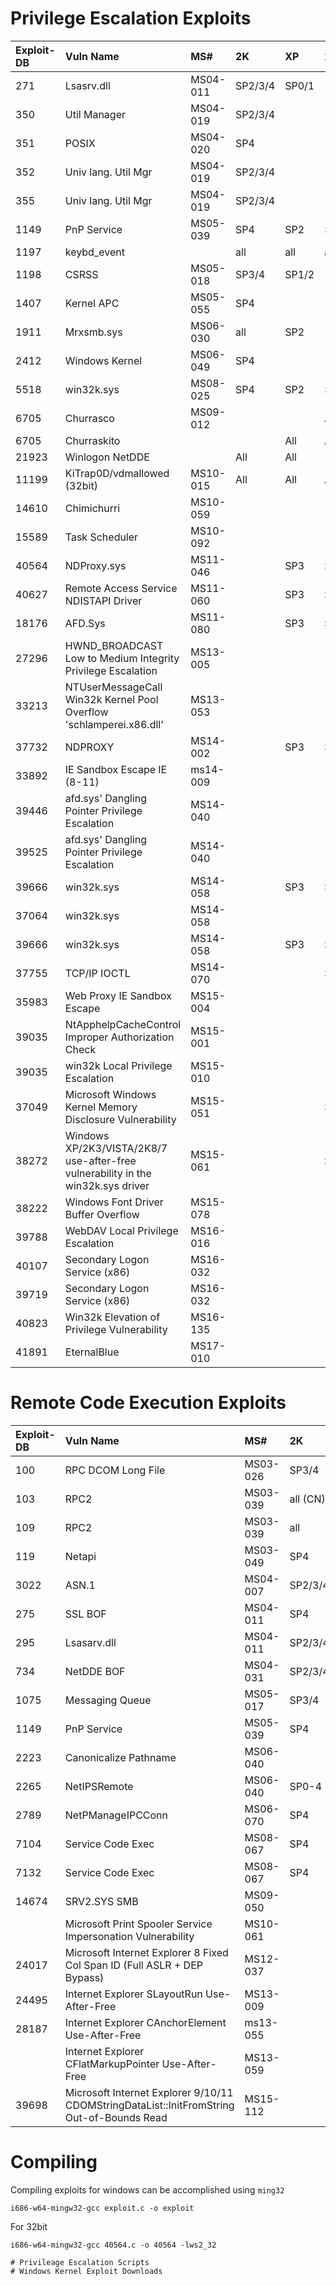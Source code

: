 <!-- TITLE: Windows Exploit Table -->
<!-- SUBTITLE: A quick summary of Windows Exploit Table -->

# Privilege Escalation Exploits

| Exploit-DB | Vuln Name | MS# | 2K | XP | 2003 | 2008 | Vista | 7 | 8.1 | 2012 | 10 |
| :--- | :--- | :--- | :--- | :--- | :--- | :--- | :--- | :--- | :--- | :--- | :--- |
| 271 | Lsasrv.dll | MS04-011 | SP2/3/4 | SP0/1 |   |   |   |   |  |   |   |
| 350 | Util Manager | MS04-019 | SP2/3/4 |   |   |   |   |   |  |   |   |
| 351 | POSIX | MS04-020 | SP4 |   |   |   |   |   |  |   |   |
| 352 | Univ lang. Util Mgr | MS04-019 | SP2/3/4 |   |   |   |   |   |  |   |   |
| 355 | Univ lang. Util Mgr | MS04-019 | SP2/3/4 |   |   |   |   |   |  |   |   |
| 1149 | PnP Service | MS05-039 | SP4 | SP2 | SP1 |   |   |   |  |   |   |
| 1197 | keybd_event |   | all | all | all |   |   |   |  |   |   |
| 1198 | CSRSS | MS05-018 | SP3/4 | SP1/2 |   |   |   |   |  |   |   |
| 1407 | Kernel APC | MS05-055 | SP4 |   |   |   |   |   |  |   |   |
| 1911 | Mrxsmb.sys | MS06-030 | all | SP2 |   |   |   |   |  |   |   |
| 2412 | Windows Kernel | MS06-049 | SP4 |   |   |   |   |   |  |   |   |
| 5518 | win32k.sys | MS08-025 | SP4 | SP2 | SP1/SP2 | SP0 | SP0/SP1 |   |  |   |   |
| 6705 | Churrasco | MS09-012 |   |   | All |   |   |   |  |   |   |
| 6705 | Churraskito |   |   | All | All |   |   |   |  |   |   |
| 21923 | Winlogon NetDDE |   | All | All |   |   |   |   |  |   |   |
| 11199 | KiTrap0D/vdmallowed (32bit) | MS10-015 | All | All | All | All | All | All |  |   |   |
| 14610 | Chimichurri | MS10-059 |   |   |   | All | All | SP0 |  |   |   |
| 15589 | Task Scheduler | MS10-092 |   |   |   | SP0/SP1/SP2 | SP1/SP2 | SP0 |  |   |   |
| 40564 | NDProxy.sys | MS11-046 |  | SP3 | SP2 |  |  |  |  |   |   |
| 40627 | Remote Access Service NDISTAPI Driver | MS11-060 |  | SP3 | SP2 |  |  |  |  |   |   |
| 18176 | AFD.Sys | MS11-080 |   | SP3 | SP2 |   |   |   |  |   |   |
| 27296 | HWND_BROADCAST Low to Medium Integrity Privilege Escalation | MS13-005 |  |  |  | All | All | All | All |   |   |
| 33213 | NTUserMessageCall Win32k Kernel Pool Overflow 'schlamperei.x86.dll' | MS13-053 |  |  |  |  |  | SP0/SP1 |  |   |   |
| 37732 | NDPROXY | MS14-002 |  | SP3 | SP2 |  |  |  |  |   |   |
| 33892 | IE Sandbox Escape IE (8-11) | ms14-009 |  |  |  | All | All | All | All |   |   |
| 39446 | afd.sys' Dangling Pointer Privilege Escalation | MS14-040 |  |  |  |  |  | x86 |  |   |   |
| 39525 | afd.sys' Dangling Pointer Privilege Escalation | MS14-040 |  |  |  |  |  | x64 |  |   |   |
| 39666 | win32k.sys | MS14-058 |  | SP3 | SP3 | SP1 |  | SP1 |  |   |   |
| 37064 | win32k.sys | MS14-058 |  |  |  |  |  |  | 8.0/8.1 |   |   |
| 39666 | win32k.sys | MS14-058 |  | SP3 | SP3 | SP1 |  | SP1 |  |   |   |
| 37755 | TCP/IP IOCTL | MS14-070 |  |  | SP2 |  |  |  |  |   |   |
| 35983 | Web Proxy IE Sandbox Escape | MS15-004 |  |  |  |  |  | SP1 |  |   |   |
| 39035 | NtApphelpCacheControl Improper Authorization Check | MS15-001 |  |  |  |  |  |  | All |   |   |
| 39035 | win32k Local Privilege Escalation | MS15-010 |  |  |  |  |  |  | 8.1 |   |   |
| 37049 | Microsoft Windows Kernel Memory Disclosure Vulnerability | MS15-051 |  |  | SP2 | ALL | ALL | SP1 | 8.0/8.1 |   |   |
| 38272 | Windows XP/2K3/VISTA/2K8/7 use-after-free vulnerability in the win32k.sys driver | MS15-061 |  |  | SP2 | ALL | ALL | ALL | ALL |   |   |
| 38222 | Windows Font Driver Buffer Overflow | MS15-078 |  |  |  |  |  |  | 8.1x64 |   |   |
| 39788 | WebDAV Local Privilege Escalation | MS16-016 |  |  |  |  |  | All |  |   |   |
| 40107 | Secondary Logon Service (x86) | MS16-032 |  |  |  | SP1/SP2 | SP2 | SP1 | 8.1 |   |   |
| 39719 | Secondary Logon Service (x86) | MS16-032 |  |  |  | SP1/SP2 | SP2 | SP1 | 8.1 |   |   |
| 40823 | Win32k Elevation of Privilege Vulnerability | MS16-135 |  |  |  | SP1/SP2 | SP2 | SP1 | 8.1 | R2 | All |
| 41891 | EternalBlue | MS17-010 |  |  |  | SP1/SP2 | SP2 | SP1 | 8.1 | R2 | All |


# Remote Code Execution Exploits

| Exploit-DB | Vuln Name | MS# | 2K | XP | 2003 | 2008 | Vista | 7 | 8.1 | 2012 | 10 |
| :--- | :--- | :--- | :--- | :--- | :--- | :--- | :--- | :--- | :--- | :--- | :--- |
| 100 | RPC DCOM Long File | MS03-026 | SP3/4 |   |   |   |   |   |  |   |   |
| 103 | RPC2 | MS03-039 | all (CN) |   |   |   |   |   |  |   |   |
| 109 | RPC2 | MS03-039 | all |   |   |   |   |   |  |   |   |
| 119 | Netapi | MS03-049 | SP4 |   |   |   |   |   |  |   |   |
| 3022 | ASN.1 | MS04-007 | SP2/3/4 | SP0/1 |   |   |   |   |  |   |   |
| 275 | SSL BOF | MS04-011 | SP4 | ? |   |   |   |   |  |   |   |
| 295 | Lsasarv.dll | MS04-011 | SP2/3/4 | SP0/1 |   |   |   |   |  |   |   |
| 734 | NetDDE BOF | MS04-031 | SP2/3/4 | SP0/1 |   |   |   |   |  |   |   |
| 1075 | Messaging Queue | MS05-017 | SP3/4 | SP0/1 |   |   |   |   |  |   |   |
| 1149 | PnP Service | MS05-039 | SP4 |   |   |   |   |   |  |   |   |
| 2223 | Canonicalize Pathname | MS06-040 |   | SP1 |   |   |   |   |  |   |   |
| 2265 | NetIPSRemote | MS06-040 | SP0-4 | SP0/1 |   |   |   |   |  |   |   |
| 2789 | NetPManageIPCConn | MS06-070 | SP4 |   |   |   |   |   |  |   |   |
| 7104 | Service Code Exec | MS08-067 | SP4 | SP2/3 | SP1/2 |  |  |   |  |   |   |
| 7132 | Service Code Exec | MS08-067 | SP4 |   | SP2 |   |   |   |  |   |   |
| 14674 | SRV2.SYS SMB | MS09-050 |   |   |   | All | SP1/2 |   |  |   |   |
|  | Microsoft Print Spooler Service Impersonation Vulnerability | MS10-061 |  | SP2/SP3 | SP3 | ALL | SP1/SP2 | All |  |   |   |
| 24017 | Microsoft Internet Explorer 8   Fixed Col Span ID (Full ASLR + DEP Bypass) | MS12-037 |  |  |  |  |  | All |  |   |   |
| 24495 | Internet Explorer   SLayoutRun Use-After-Free | MS13-009 |  | SP3 | SP2 |  |  |  |  |   |   |
| 28187 | Internet Explorer CAnchorElement Use-After-Free | ms13-055 |  | SP3 |  |  |  | All |  |   |   |
|  | Internet Explorer CFlatMarkupPointer Use-After-Free | MS13-059 |  |  |  |  |  | SP1 |  |   |   |
| 39698 | Microsoft Internet Explorer 9/10/11   CDOMStringDataList::InitFromString Out-of-Bounds Read | MS15-112 |  |  |  |  |  | SP1 |  |  |  |

# Compiling

Compiling exploits for windows can be accomplished using `ming32`

```text
i686-w64-mingw32-gcc exploit.c -o exploit
```

For 32bit

```text
i686-w64-mingw32-gcc 40564.c -o 40564 -lws2_32

# Privileage Escalation Scripts
# Windows Kernel Exploit Downloads
